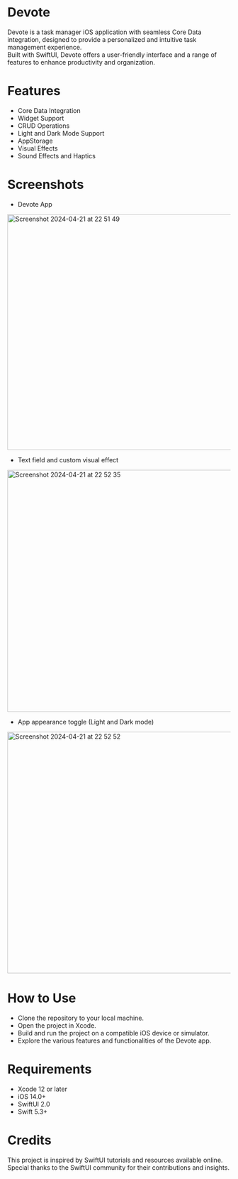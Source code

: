 # Devote
Devote is a task manager iOS application with seamless Core Data integration, designed to provide a personalized and intuitive task management experience.<br> Built with SwiftUI, Devote offers a user-friendly interface and a range of features to enhance productivity and organization.

# Features

- Core Data Integration
- Widget Support
- CRUD Operations
- Light and Dark Mode Support
- AppStorage
- Visual Effects
- Sound Effects and Haptics
  
# Screenshots

- Devote App
<img width="531" alt="Screenshot 2024-04-21 at 22 51 49" src="https://github.com/kathir56/Devote/assets/139846785/c2580029-4210-4a57-ac4c-5a3f31cc70a8">


 - Text field and custom visual effect 
<img width="545" alt="Screenshot 2024-04-21 at 22 52 35" src="https://github.com/kathir56/Devote/assets/139846785/309fc7b1-a02d-40d5-8578-0601ee13784b">


- App appearance toggle (Light and Dark mode)
<img width="544" alt="Screenshot 2024-04-21 at 22 52 52" src="https://github.com/kathir56/Devote/assets/139846785/1be7a7e5-31ea-4db3-96ef-1d90020a933c">

# How to Use
- Clone the repository to your local machine.
- Open the project in Xcode.
- Build and run the project on a compatible iOS device or simulator.
- Explore the various features and functionalities of the Devote app.
# Requirements
- Xcode 12 or later
- iOS 14.0+
- SwiftUI 2.0
- Swift 5.3+
# Credits
This project is inspired by SwiftUI tutorials and resources available online. Special thanks to the SwiftUI community for their contributions and insights.

